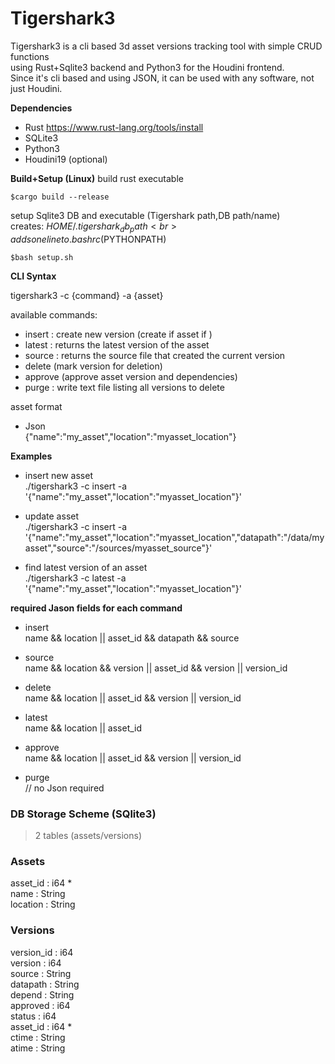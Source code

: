 # Tigershark3

Tigershark3 is a cli based 3d asset versions tracking tool with simple CRUD functions<br>
using Rust+Sqlite3 backend and Python3 for the Houdini frontend.<br>
Since it's cli based and using JSON, it can be used with any software, not just Houdini.

**Dependencies**

* Rust https://www.rust-lang.org/tools/install
* SQLite3
* Python3
* Houdini19 (optional)

**Build+Setup (Linux)**
build rust executable
```
$cargo build --release
```
setup Sqlite3 DB and executable (Tigershark path,DB path/name)<br>
creates: $HOME/.tigershark_db_path<br>
adds one line to .bashrc ($PYTHONPATH)<br>
```
$bash setup.sh
```


**CLI Syntax**

tigershark3 -c {command} -a {asset}

available commands:<br>
* insert : create new version (create if asset if )<br>
* latest : returns the latest version of the asset<br>
* source : returns the source file that created the current version<br>
* delete (mark version for deletion)<br>
* approve (approve asset version and dependencies)<br>
* purge : write text file listing all versions to delete<br>

asset format<br>
* Json<br>
    {"name":"my_asset","location":"myasset_location"}


**Examples**

* insert new asset<br>
./tigershark3 -c insert -a '{"name":"my_asset","location":"myasset_location"}'

* update asset<br>
./tigershark3 -c insert -a '{"name":"my_asset","location":"myasset_location","datapath":"/data/myasset","source":"/sources/myasset_source"}'

* find latest version of an asset<br>
./tigershark3 -c latest -a '{"name":"my_asset","location":"myasset_location"}'



**required Jason fields for each command**

* insert<br>
name && location || asset_id && datapath && source

* source<br>
name && location && version || asset_id && version || version_id

* delete<br>
name && location || asset_id && version || version_id

* latest<br>
name && location || asset_id

* approve<br>
name && location || asset_id && version || version_id

* purge<br>
// no Json required


### DB Storage Scheme (SQlite3)

> 2 tables (assets/versions)

### Assets<br>
asset_id	: i64 *<br>
name		: String<br>
location	: String<br>

### Versions<br>
version_id	: i64<br>
version		: i64<br>
source		: String<br>
datapath	: String<br>
depend		: String<br>
approved	: i64<br>
status		: i64<br>
asset_id	: i64 *<br>
ctime		: String<br>
atime		: String<br>
